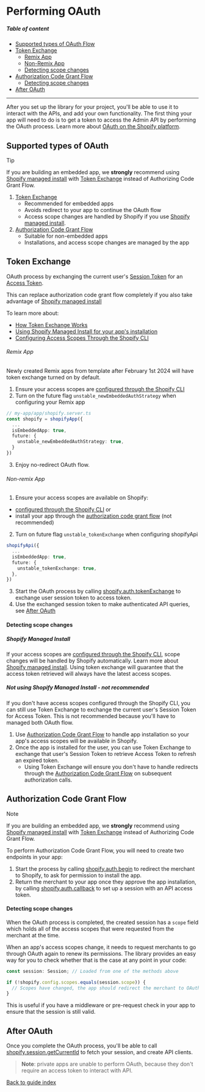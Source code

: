 # Performing OAuth

##### Table of content
- [Supported types of OAuth Flow](#supported-types-of-oauth-flow)
- [Token Exchange](#token-exchange)
  - [Remix App](#remix-app)
  - [Non-Remix App](#non-remix-app)
  - [Detecting scope changes](#detecting-scope-changes)
- [Authorization Code Grant Flow](#authorization-code-grant-flow)
  - [Detecting scope changes](#detecting-scope-changes-1)
- [After OAuth](#after-oauth)

----------------------------------------------------------------------------------
After you set up the library for your project, you'll be able to use it to interact with the APIs, and add your own functionality.
The first thing your app will need to do is to get a token to access the Admin API by performing the OAuth process. Learn more about [OAuth on the Shopify platform](https://shopify.dev/docs/apps/auth/oauth).

## Supported types of OAuth
> [!TIP]
> If you are building an embedded app, we **strongly** recommend using [Shopify managed install](ZL:TODO) with [Token Exchange](#token-exchange) instead of Authorizing Code Grant Flow.

1. [Token Exchange](#token-exchange)
    - Recommended for embedded apps
    - Avoids redirect to your app to continue the OAuth flow
    - Access scope changes are handled by Shopify if you use [Shopify managed install](ZL:TODO).
2. [Authorization Code Grant Flow](#authorization-code-grant-flow)
    - Suitable for non-embedded apps
    - Installations, and access scope changes are managed by the app

## Token Exchange
OAuth process by exchanging the current user's [Session Token](ZL:TODO) for an [Access Token](ZL:TODO).

This can replace authorization code grant flow completely if you also take advantage of [Shopify managed install](ZL:TODO)

To learn more about:
  - [How Token Exchange Works](ZL:TODO)
  - [Using Shopify Managed Install for your app's installation](ZL:TODO)
  - [Configuring Access Scopes Through the Shopify CLI](https://shopify.dev/docs/apps/tools/cli/configuration)

###### Remix App
Newly created Remix apps from template after February 1st 2024 will have token exchange turned on by default.

1. Ensure your access scopes are [configured through the Shopify CLI](https://shopify.dev/docs/apps/tools/cli/configuration)
2. Turn on the future flag `unstable_newEmbeddedAuthStrategy` when configuring your Remix app

```ts
// my-app/app/shopify.server.ts
const shopify = shopifyApp({
  ...
  isEmbeddedApp: true,
  future: {
    unstable_newEmbeddedAuthStrategy: true,
  }
})

```
3. Enjoy no-redirect OAuth flow.

###### Non-remix App
1. Ensure your access scopes are available on Shopify:
  - [configured through the Shopify CLI](https://shopify.dev/docs/apps/tools/cli/configuration) or
  - install your app through the [authorization code grant flow](#authorization-code-grant-flow) (not recommended)

2. Turn on future flag `unstable_tokenExchange` when configuring shopifyApi

```ts
shopifyApi({
  ...
  isEmbeddedApp: true,
  future: {
    unstable_tokenExchange: true,
  },
})
```
3. Start the OAuth process by calling [shopify.auth.tokenExchange](../reference/auth/tokenExchange.md) to exchange user session token to access token.
4. Use the exchanged session token to make authenticated API queries, see [After OAuth](#after-oauth)

#### Detecting scope changes

##### Shopify Managed Install
If your access scopes are [configured through the Shopify CLI](https://shopify.dev/docs/apps/tools/cli/configuration), scope changes will be handled by Shopify automatically.
Learn more about [Shopify managed install](ZL:TODO). Using token exchange will guarantee that the access token retrieved will always have the latest access scopes.

##### Not using Shopify Managed Install - not recommended
If you don't have access scopes configured through the Shopify CLI, you can still use Token Exchange to exchange the current user's Session Token for Access Token.
This is not recommended because you'll have to managed both OAuth flow.

1. Use [Authorization Code Grant Flow](#authorization-code-grant-flow) to handle app installation so your app's access scopes will be 
available in Shopify.
2. Once the app is installed for the user, you can use Token Exchange to exchange that user's Session Token to retrieve Access Token to refresh an expired token.
   - Using Token Exchange will ensure you don't have to handle redirects through the [Authorization Code Grant Flow](#authorization-code-grant-flow) on subsequent authorization calls.

## Authorization Code Grant Flow
> [!NOTE]
> If you are building an embedded app, we **strongly** recommend using [Shopify managed install](ZL:TODO) with [Token Exchange](#token-exchange) instead of Authorizing Code Grant Flow.

To perform Authorization Code Grant Flow, you will need to create two endpoints in your app:

1. Start the process by calling [shopify.auth.begin](../reference/auth/begin.md) to redirect the merchant to Shopify, to ask for permission to install the app.
1. Return the merchant to your app once they approve the app installation, by calling [shopify.auth.callback](../reference/auth/callback.md) to set up a session with an API access token.

#### Detecting scope changes

When the OAuth process is completed, the created session has a `scope` field which holds all of the access scopes that were requested from the merchant at the time.

When an app's access scopes change, it needs to request merchants to go through OAuth again to renew its permissions. The library provides an easy way for you to check whether that is the case at any point in your code:

```ts
const session: Session; // Loaded from one of the methods above

if (!shopify.config.scopes.equals(session.scope)) {
  // Scopes have changed, the app should redirect the merchant to OAuth
}
```

This is useful if you have a middleware or pre-request check in your app to ensure that the session is still valid.

## After OAuth

Once you complete the OAuth process, you'll be able to call [shopify.session.getCurrentId](../reference/session/getCurrentId.md) to fetch your session, and create API clients.

> **Note**: private apps are unable to perform OAuth, because they don't require an access token to interact with API.

[Back to guide index](../../README.md#guides)
